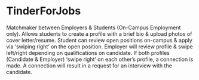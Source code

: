 # TinderForJobs

Matchmaker between Employers & Students (On-Campus Employment only). Allows students to create a profile with a brief bio & upload photos of cover letter/resume.
Student can review open positions on-campus & apply via ‘swiping right’ on the open position.
Employer will review profile & swipe left/right depending on qualifications on candidate.
If both profiles (Candidate & Employer) ‘swipe right’ on each other’s profile, a connection is made.
A connection will result in a request for an interview with the candidate.
